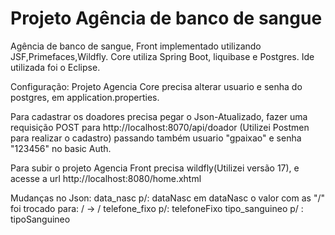 # Projeto Agência de banco de sangue
Agência de banco de sangue, Front implementado utilizando JSF,Primefaces,Wildfly. Core utiliza Spring Boot, liquibase e Postgres. Ide utilizada foi o Eclipse.

Configuração:
Projeto Agencia Core precisa alterar usuario e senha do postgres, em application.properties.


Para cadastrar os doadores precisa pegar o Json-Atualizado, fazer uma requisição POST para http://localhost:8070/api/doador (Utilizei Postmen para realizar o cadastro) passando também usuario "gpaixao" e senha "123456" no basic Auth.

Para subir o projeto Agencia Front precisa wildfly(Utilizei versão 17), e acesse a url http://localhost:8080/home.xhtml

Mudanças no Json:
data_nasc p/: dataNasc
em dataNasc o valor com as "\/" foi trocado para: \/ -> / 
telefone_fixo p/: telefoneFixo
tipo_sanguineo p/ : tipoSanguineo



